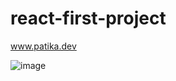 # react-first-project

www.patika.dev



![image](https://user-images.githubusercontent.com/112887429/224706724-60d840cf-29db-4e32-b651-9d67eb086b97.png)
